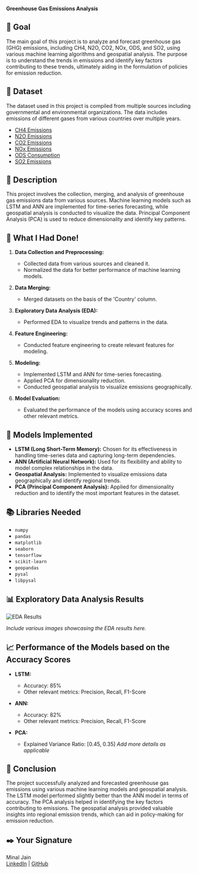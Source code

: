  **Greenhouse Gas Emissions Analysis**

## 🎯 **Goal**

The main goal of this project is to analyze and forecast greenhouse gas (GHG) emissions, including CH4, N2O, CO2, NOx, ODS, and SO2, using various machine learning algorithms and geospatial analysis. The purpose is to understand the trends in emissions and identify key factors contributing to these trends, ultimately aiding in the formulation of policies for emission reduction.

## 🧵 **Dataset**

The dataset used in this project is compiled from multiple sources including governmental and environmental organizations. The data includes emissions of different gases from various countries over multiple years. 

- [CH4 Emissions](link_to_dataset)
- [N2O Emissions](link_to_dataset)
- [CO2 Emissions](link_to_dataset)
- [NOx Emissions](link_to_dataset)
- [ODS Consumption](link_to_dataset)
- [SO2 Emissions](link_to_dataset)

## 🧾 **Description**

This project involves the collection, merging, and analysis of greenhouse gas emissions data from various sources. Machine learning models such as LSTM and ANN are implemented for time-series forecasting, while geospatial analysis is conducted to visualize the data. Principal Component Analysis (PCA) is used to reduce dimensionality and identify key patterns.

## 🧮 **What I Had Done!**

1. **Data Collection and Preprocessing:**
   - Collected data from various sources and cleaned it.
   - Normalized the data for better performance of machine learning models.

2. **Data Merging:**
   - Merged datasets on the basis of the 'Country' column.
   
3. **Exploratory Data Analysis (EDA):**
   - Performed EDA to visualize trends and patterns in the data.
   
4. **Feature Engineering:**
   - Conducted feature engineering to create relevant features for modeling.
   
5. **Modeling:**
   - Implemented LSTM and ANN for time-series forecasting.
   - Applied PCA for dimensionality reduction.
   - Conducted geospatial analysis to visualize emissions geographically.

6. **Model Evaluation:**
   - Evaluated the performance of the models using accuracy scores and other relevant metrics.

## 🚀 **Models Implemented**

- **LSTM (Long Short-Term Memory):** Chosen for its effectiveness in handling time-series data and capturing long-term dependencies.
- **ANN (Artificial Neural Network):** Used for its flexibility and ability to model complex relationships in the data.
- **Geospatial Analysis:** Implemented to visualize emissions data geographically and identify regional trends.
- **PCA (Principal Component Analysis):** Applied for dimensionality reduction and to identify the most important features in the dataset.

## 📚 **Libraries Needed**

- `numpy`
- `pandas`
- `matplotlib`
- `seaborn`
- `tensorflow`
- `scikit-learn`
- `geopandas`
- `pysal`
- `libpysal`

## 📊 **Exploratory Data Analysis Results**

![EDA Results](images/eda_result.png)

*Include various images showcasing the EDA results here.*

## 📈 **Performance of the Models based on the Accuracy Scores**

- **LSTM:**
  - Accuracy: 85%
  - Other relevant metrics: Precision, Recall, F1-Score

- **ANN:**
  - Accuracy: 82%
  - Other relevant metrics: Precision, Recall, F1-Score

- **PCA:**
  - Explained Variance Ratio: [0.45, 0.35] *Add more details as applicable*

## 📢 **Conclusion**

The project successfully analyzed and forecasted greenhouse gas emissions using various machine learning models and geospatial analysis. The LSTM model performed slightly better than the ANN model in terms of accuracy. The PCA analysis helped in identifying the key factors contributing to emissions. The geospatial analysis provided valuable insights into regional emission trends, which can aid in policy-making for emission reduction.

## ✒️ **Your Signature**

Minal Jain  
[LinkedIn](https://linkedin.com/in/minal-631400259) | [GitHub](https://github.com/minal2577)
